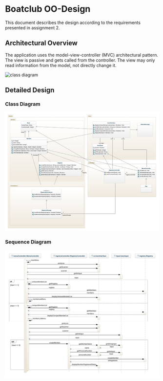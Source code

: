 # Boatclub OO-Design
This document describes the design according to the requirements presented in assignment 2.

## Architectural Overview
The application uses the model-view-controller (MVC) architectural pattern. The view is passive and gets called from the controller. The view may only read information from the model, not directly change it.

![class diagram](img/package_diagram.jpg)

## Detailed Design
### Class Diagram
![Class diagram](img/class_diagram.jpeg)

<!-- Please provide at least one class diagram according to the assignment requirments. -->

### Sequence Diagram
![Sequence diagram](img/sequence_diagram.jpeg)

<!-- Please provide at least one sequence diagram according to the assignment requirments. -->